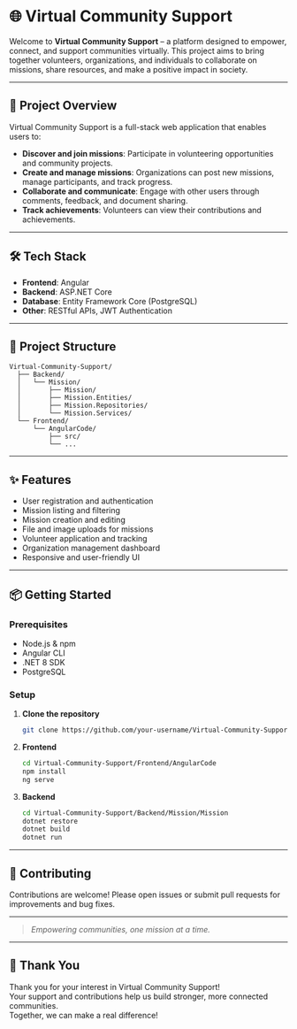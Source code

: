 # 🌐 Virtual Community Support

Welcome to **Virtual Community Support** – a platform designed to empower, connect, and support communities virtually. This project aims to bring together volunteers, organizations, and individuals to collaborate on missions, share resources, and make a positive impact in society.

---

## 🚀 Project Overview

Virtual Community Support is a full-stack web application that enables users to:
- **Discover and join missions**: Participate in volunteering opportunities and community projects.
- **Create and manage missions**: Organizations can post new missions, manage participants, and track progress.
- **Collaborate and communicate**: Engage with other users through comments, feedback, and document sharing.
- **Track achievements**: Volunteers can view their contributions and achievements.

---

## 🛠️ Tech Stack

- **Frontend**: Angular
- **Backend**: ASP.NET Core
- **Database**: Entity Framework Core (PostgreSQL)
- **Other**: RESTful APIs, JWT Authentication

---

## 📂 Project Structure

```
Virtual-Community-Support/
  ├── Backend/
  │   └── Mission/
  │       ├── Mission/
  │       ├── Mission.Entities/
  │       ├── Mission.Repositories/
  │       └── Mission.Services/
  └── Frontend/
      └── AngularCode/
          ├── src/
          └── ...
```

---

## ✨ Features

- User registration and authentication
- Mission listing and filtering
- Mission creation and editing
- File and image uploads for missions
- Volunteer application and tracking
- Organization management dashboard
- Responsive and user-friendly UI

---

## 📦 Getting Started

### Prerequisites

- Node.js & npm
- Angular CLI
- .NET 8 SDK
- PostgreSQL

### Setup

1. **Clone the repository**
   ```sh
   git clone https://github.com/your-username/Virtual-Community-Support.git
   ```

2. **Frontend**
   ```sh
   cd Virtual-Community-Support/Frontend/AngularCode
   npm install
   ng serve
   ```

3. **Backend**
   ```sh
   cd Virtual-Community-Support/Backend/Mission/Mission
   dotnet restore
   dotnet build
   dotnet run
   ```

---

## 🤝 Contributing

Contributions are welcome! Please open issues or submit pull requests for improvements and bug fixes.

---
> _Empowering communities, one mission at a time._
---
## 🙏 Thank You

Thank you for your interest in Virtual Community Support!  
Your support and contributions help us build stronger, more connected communities.  
Together, we can make a real difference!

